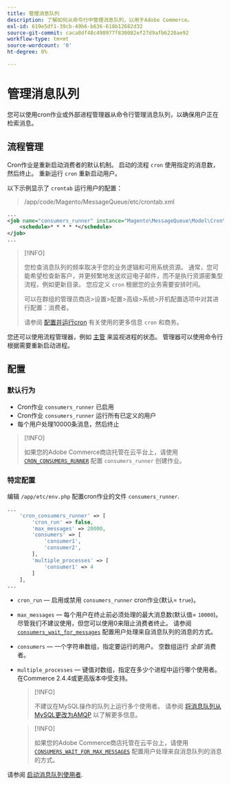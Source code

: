 ```yaml
---
title: 管理消息队列
description: 了解如何从命令行中管理消息队列，以用于Adobe Commerce。
exl-id: 619e5df1-39cb-49b6-b636-618b12682d32
source-git-commit: caca8df48c498977f830082ef27d9afb6220ae92
workflow-type: tm+mt
source-wordcount: '0'
ht-degree: 0%

---
```


# 管理消息队列

您可以使用cron作业或外部进程管理器从命令行管理消息队列，以确保用户正在检索消息。

## 流程管理

Cron作业是重新启动消费者的默认机制。 启动的流程 `cron` 使用指定的消息数，然后终止。 重新运行 `cron` 重新启动用户。

以下示例显示了 `crontab` 运行用户的配置：

> /app/code/Magento/MessageQueue/etc/crontab.xml

```xml
...
<job name="consumers_runner" instance="Magento\MessageQueue\Model\Cron\ConsumersRunner" method="run">
    <schedule>* * * * *</schedule>
</job>
...
```

>[!INFO]
>
>您检查消息队列的频率取决于您的业务逻辑和可用系统资源。 通常，您可能希望检查新客户，并更频繁地发送欢迎电子邮件，而不是执行资源密集型流程，例如更新目录。 您应定义 `cron` 根据您的业务需要安排时间。
>
>可以在群组的管理员商店>设置>配置>高级>系统>开机配置选项中对其进行配置：消费者。
>
>请参阅 [配置并运行cron](../cli/configure-cron-jobs.md) 有关使用的更多信息 `cron` 和商务。

您还可以使用流程管理器，例如 [主管](http://supervisord.org/index.html) 来监视进程的状态。 管理器可以使用命令行根据需要重新启动进程。

## 配置

### 默认行为

- Cron作业 `consumers_runner` 已启用
- Cron作业 `consumers_runner` 运行所有已定义的用户
- 每个用户处理10000条消息，然后终止

>[!INFO]
>
>如果您的Adobe Commerce商店托管在云平台上，请使用 [`CRON_CONSUMERS_RUNNER`](https://experienceleague.adobe.com/docs/commerce-cloud-service/user-guide/configure/env/stage/variables-deploy.html#cron_consumers_runner) 配置 `consumers_runner` 创建作业。

### 特定配置

编辑 `/app/etc/env.php` 配置cron作业的文件 `consumers_runner`.

```php
...
    'cron_consumers_runner' => [
        'cron_run' => false,
        'max_messages' => 20000,
        'consumers' => [
            'consumer1',
            'consumer2',
        ],
        'multiple_processes' => [
            'consumer1' => 4
        ]
    ],
...
```

- `cron_run`  — 启用或禁用 `consumers_runner` cron作业(默认= `true`)。
- `max_messages`  — 每个用户在终止前必须处理的最大消息数(默认值= `10000`)。 尽管我们不建议使用，但您可以使用0来阻止消费者终止。 请参阅 [`consumers_wait_for_messages`](../reference/config-reference-envphp.md#consumerswaitformessages) 配置用户处理来自消息队列的消息的方式。
- `consumers`  — 一个字符串数组，指定要运行的用户。 空数组运行 *全部* 消费者。
- `multiple_processes`  — 键值对数组，指定在多少个进程中运行哪个使用者。 在Commerce 2.4.4或更高版本中受支持。

   >[!INFO]
   >
   >不建议在MySQL操作的队列上运行多个使用者。 请参阅 [将消息队列从MySQL更改为AMQP](https://developer.adobe.com/commerce/php/development/components/message-queues/#change-message-queue-from-mysql-to-amqp) 以了解更多信息。

   >[!INFO]
   >
   >如果您的Adobe Commerce商店托管在云平台上，请使用 [`CONSUMERS_WAIT_FOR_MAX_MESSAGES`](https://experienceleague.adobe.com/docs/commerce-cloud-service/user-guide/configure/env/stage/variables-deploy.html#consumers_wait_for_max_messages) 配置用户处理来自消息队列的消息的方式。

请参阅 [启动消息队列使用者](../cli/start-message-queues.md).
